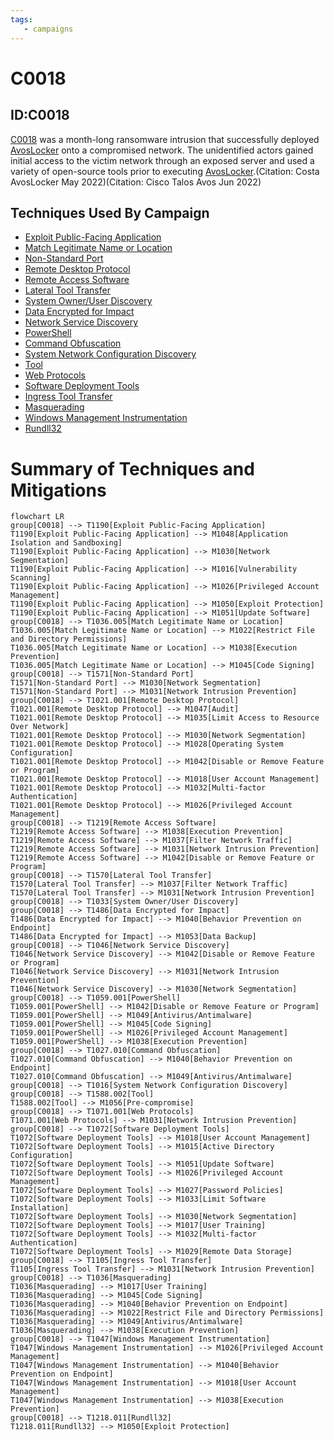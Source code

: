 ```yaml
---
tags:
   - campaigns
---
```

# C0018
## ID:C0018

[C0018](/mitre/campaigns/C0018) was a month-long ransomware intrusion that successfully deployed [AvosLocker](/mitre/software/S1053) onto a compromised network. The unidentified actors gained initial access to the victim network through an exposed server and used a variety of open-source tools prior to executing [AvosLocker](/mitre/software/S1053).(Citation: Costa AvosLocker May 2022)(Citation: Cisco Talos Avos Jun 2022)
## Techniques Used By Campaign
* [Exploit Public-Facing Application](techniques/T1190)
* [Match Legitimate Name or Location](techniques/T1036/005)
* [Non-Standard Port](techniques/T1571)
* [Remote Desktop Protocol](techniques/T1021/001)
* [Remote Access Software](techniques/T1219)
* [Lateral Tool Transfer](techniques/T1570)
* [System Owner/User Discovery](techniques/T1033)
* [Data Encrypted for Impact](techniques/T1486)
* [Network Service Discovery](techniques/T1046)
* [PowerShell](techniques/T1059/001)
* [Command Obfuscation](techniques/T1027/010)
* [System Network Configuration Discovery](techniques/T1016)
* [Tool](techniques/T1588/002)
* [Web Protocols](techniques/T1071/001)
* [Software Deployment Tools](techniques/T1072)
* [Ingress Tool Transfer](techniques/T1105)
* [Masquerading](techniques/T1036)
* [Windows Management Instrumentation](techniques/T1047)
* [Rundll32](techniques/T1218/011)

# Summary of Techniques and Mitigations
```mermaid
flowchart LR
group[C0018] --> T1190[Exploit Public-Facing Application]
T1190[Exploit Public-Facing Application] --> M1048[Application Isolation and Sandboxing]
T1190[Exploit Public-Facing Application] --> M1030[Network Segmentation]
T1190[Exploit Public-Facing Application] --> M1016[Vulnerability Scanning]
T1190[Exploit Public-Facing Application] --> M1026[Privileged Account Management]
T1190[Exploit Public-Facing Application] --> M1050[Exploit Protection]
T1190[Exploit Public-Facing Application] --> M1051[Update Software]
group[C0018] --> T1036.005[Match Legitimate Name or Location]
T1036.005[Match Legitimate Name or Location] --> M1022[Restrict File and Directory Permissions]
T1036.005[Match Legitimate Name or Location] --> M1038[Execution Prevention]
T1036.005[Match Legitimate Name or Location] --> M1045[Code Signing]
group[C0018] --> T1571[Non-Standard Port]
T1571[Non-Standard Port] --> M1030[Network Segmentation]
T1571[Non-Standard Port] --> M1031[Network Intrusion Prevention]
group[C0018] --> T1021.001[Remote Desktop Protocol]
T1021.001[Remote Desktop Protocol] --> M1047[Audit]
T1021.001[Remote Desktop Protocol] --> M1035[Limit Access to Resource Over Network]
T1021.001[Remote Desktop Protocol] --> M1030[Network Segmentation]
T1021.001[Remote Desktop Protocol] --> M1028[Operating System Configuration]
T1021.001[Remote Desktop Protocol] --> M1042[Disable or Remove Feature or Program]
T1021.001[Remote Desktop Protocol] --> M1018[User Account Management]
T1021.001[Remote Desktop Protocol] --> M1032[Multi-factor Authentication]
T1021.001[Remote Desktop Protocol] --> M1026[Privileged Account Management]
group[C0018] --> T1219[Remote Access Software]
T1219[Remote Access Software] --> M1038[Execution Prevention]
T1219[Remote Access Software] --> M1037[Filter Network Traffic]
T1219[Remote Access Software] --> M1031[Network Intrusion Prevention]
T1219[Remote Access Software] --> M1042[Disable or Remove Feature or Program]
group[C0018] --> T1570[Lateral Tool Transfer]
T1570[Lateral Tool Transfer] --> M1037[Filter Network Traffic]
T1570[Lateral Tool Transfer] --> M1031[Network Intrusion Prevention]
group[C0018] --> T1033[System Owner/User Discovery]
group[C0018] --> T1486[Data Encrypted for Impact]
T1486[Data Encrypted for Impact] --> M1040[Behavior Prevention on Endpoint]
T1486[Data Encrypted for Impact] --> M1053[Data Backup]
group[C0018] --> T1046[Network Service Discovery]
T1046[Network Service Discovery] --> M1042[Disable or Remove Feature or Program]
T1046[Network Service Discovery] --> M1031[Network Intrusion Prevention]
T1046[Network Service Discovery] --> M1030[Network Segmentation]
group[C0018] --> T1059.001[PowerShell]
T1059.001[PowerShell] --> M1042[Disable or Remove Feature or Program]
T1059.001[PowerShell] --> M1049[Antivirus/Antimalware]
T1059.001[PowerShell] --> M1045[Code Signing]
T1059.001[PowerShell] --> M1026[Privileged Account Management]
T1059.001[PowerShell] --> M1038[Execution Prevention]
group[C0018] --> T1027.010[Command Obfuscation]
T1027.010[Command Obfuscation] --> M1040[Behavior Prevention on Endpoint]
T1027.010[Command Obfuscation] --> M1049[Antivirus/Antimalware]
group[C0018] --> T1016[System Network Configuration Discovery]
group[C0018] --> T1588.002[Tool]
T1588.002[Tool] --> M1056[Pre-compromise]
group[C0018] --> T1071.001[Web Protocols]
T1071.001[Web Protocols] --> M1031[Network Intrusion Prevention]
group[C0018] --> T1072[Software Deployment Tools]
T1072[Software Deployment Tools] --> M1018[User Account Management]
T1072[Software Deployment Tools] --> M1015[Active Directory Configuration]
T1072[Software Deployment Tools] --> M1051[Update Software]
T1072[Software Deployment Tools] --> M1026[Privileged Account Management]
T1072[Software Deployment Tools] --> M1027[Password Policies]
T1072[Software Deployment Tools] --> M1033[Limit Software Installation]
T1072[Software Deployment Tools] --> M1030[Network Segmentation]
T1072[Software Deployment Tools] --> M1017[User Training]
T1072[Software Deployment Tools] --> M1032[Multi-factor Authentication]
T1072[Software Deployment Tools] --> M1029[Remote Data Storage]
group[C0018] --> T1105[Ingress Tool Transfer]
T1105[Ingress Tool Transfer] --> M1031[Network Intrusion Prevention]
group[C0018] --> T1036[Masquerading]
T1036[Masquerading] --> M1017[User Training]
T1036[Masquerading] --> M1045[Code Signing]
T1036[Masquerading] --> M1040[Behavior Prevention on Endpoint]
T1036[Masquerading] --> M1022[Restrict File and Directory Permissions]
T1036[Masquerading] --> M1049[Antivirus/Antimalware]
T1036[Masquerading] --> M1038[Execution Prevention]
group[C0018] --> T1047[Windows Management Instrumentation]
T1047[Windows Management Instrumentation] --> M1026[Privileged Account Management]
T1047[Windows Management Instrumentation] --> M1040[Behavior Prevention on Endpoint]
T1047[Windows Management Instrumentation] --> M1018[User Account Management]
T1047[Windows Management Instrumentation] --> M1038[Execution Prevention]
group[C0018] --> T1218.011[Rundll32]
T1218.011[Rundll32] --> M1050[Exploit Protection]
```